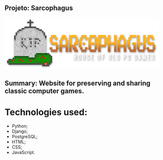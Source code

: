 ## Projeto: Sarcophagus

![](logo1.png)

## Summary: Website for preserving and sharing classic computer games.

# Technologies used:
- Python;
- Django;
- PostgreSQL;
- HTML;
- CSS;
- JavaScript.
